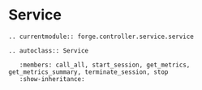 # Service

```{eval-rst}
.. currentmodule:: forge.controller.service.service
```

```{eval-rst}
.. autoclass:: Service

   :members: call_all, start_session, get_metrics, get_metrics_summary, terminate_session, stop
   :show-inheritance:
```
